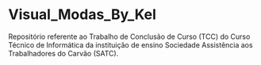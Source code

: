# Visual_Modas_By_Kel
Repositório referente ao Trabalho de Conclusão de Curso (TCC) do Curso Técnico de Informática da instituição de ensino Sociedade Assistência aos Trabalhadores do Carvão (SATC).
